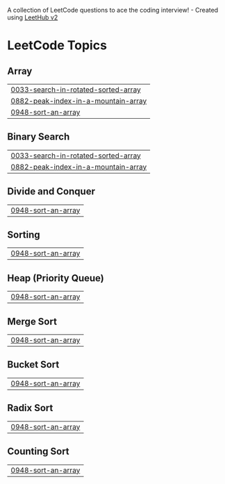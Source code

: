 A collection of LeetCode questions to ace the coding interview! - Created using [LeetHub v2](https://github.com/arunbhardwaj/LeetHub-2.0)
<!---LeetCode Topics Start-->
# LeetCode Topics
## Array
|  |
| ------- |
| [0033-search-in-rotated-sorted-array](https://github.com/Avinashk388/DSA-problem/tree/master/0033-search-in-rotated-sorted-array) |
| [0882-peak-index-in-a-mountain-array](https://github.com/Avinashk388/DSA-problem/tree/master/0882-peak-index-in-a-mountain-array) |
| [0948-sort-an-array](https://github.com/Avinashk388/DSA-problem/tree/master/0948-sort-an-array) |
## Binary Search
|  |
| ------- |
| [0033-search-in-rotated-sorted-array](https://github.com/Avinashk388/DSA-problem/tree/master/0033-search-in-rotated-sorted-array) |
| [0882-peak-index-in-a-mountain-array](https://github.com/Avinashk388/DSA-problem/tree/master/0882-peak-index-in-a-mountain-array) |
## Divide and Conquer
|  |
| ------- |
| [0948-sort-an-array](https://github.com/Avinashk388/DSA-problem/tree/master/0948-sort-an-array) |
## Sorting
|  |
| ------- |
| [0948-sort-an-array](https://github.com/Avinashk388/DSA-problem/tree/master/0948-sort-an-array) |
## Heap (Priority Queue)
|  |
| ------- |
| [0948-sort-an-array](https://github.com/Avinashk388/DSA-problem/tree/master/0948-sort-an-array) |
## Merge Sort
|  |
| ------- |
| [0948-sort-an-array](https://github.com/Avinashk388/DSA-problem/tree/master/0948-sort-an-array) |
## Bucket Sort
|  |
| ------- |
| [0948-sort-an-array](https://github.com/Avinashk388/DSA-problem/tree/master/0948-sort-an-array) |
## Radix Sort
|  |
| ------- |
| [0948-sort-an-array](https://github.com/Avinashk388/DSA-problem/tree/master/0948-sort-an-array) |
## Counting Sort
|  |
| ------- |
| [0948-sort-an-array](https://github.com/Avinashk388/DSA-problem/tree/master/0948-sort-an-array) |
<!---LeetCode Topics End-->